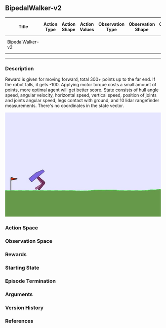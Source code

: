 BipedalWalker-v2
---
|Title|Action Type|Action Shape|Action Values|Observation Type| Observation Shape|Observation Values|Average Total Reward|Import|
| ----------- | -----------| ----------- | -----------|-----------| ----------- | -----------| ----------- | -----------|
|BipedalWalker-v2||| |||| |`from gym.envs.box2d.bipedal_walker import BipedalWalker`|

---

### Description
Reward is given for moving forward, total 300+ points up to the far end. If the robot falls, it gets -100. Applying motor torque costs a small amount of points, more optimal agent will get better score. State consists of hull angle speed, angular velocity, horizontal speed, vertical speed, position of joints and joints angular speed, legs contact with ground, and 10 lidar rangefinder measurements. There's no coordinates in the state vector.


![BipedalWalker Episode Example](./bipedal_walker.jpg)

### Action Space

### Observation Space

### Rewards

### Starting State

### Episode Termination

### Arguments

### Version History

### References
